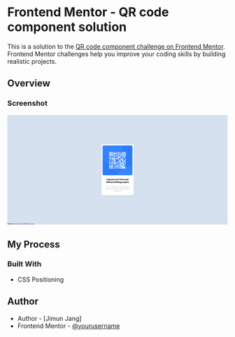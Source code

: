 # Frontend Mentor - QR code component solution

This is a solution to the [QR code component challenge on Frontend Mentor](https://www.frontendmentor.io/challenges/qr-code-component-iux_sIO_H). Frontend Mentor challenges help you improve your coding skills by building realistic projects. 

## Overview

### Screenshot
![](./screenshot.png?raw=true "QR code componenet")

## My Process
### Built With
- CSS Positioning

## Author
- Author - [Jimun Jang]
- Frontend Mentor - [@yourusername](https://www.frontendmentor.io/profile/Jimun-J)
